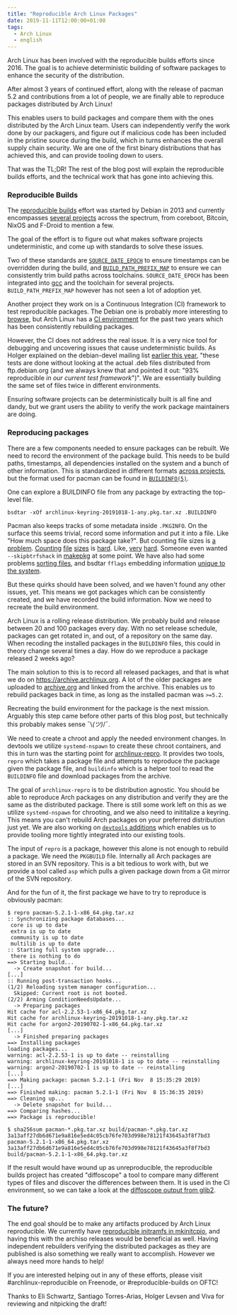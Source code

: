 ```yaml
---
title: "Reproducible Arch Linux Packages"
date: 2019-11-11T12:00:00+01:00
tags:
  - Arch Linux
  - english
---
```


Arch Linux has been involved with the reproducible builds efforts since 2016.
The goal is to achieve deterministic building of software packages to enhance
the security of the distribution.

After almost 3 years of continued effort, along with the release of pacman 5.2
and contributions from a lot of people, we are finally able to reproduce
packages distributed by Arch Linux!

This enables users to build packages and compare them with the ones distributed
by the Arch Linux team. Users can independently verify the work done by our
packagers, and figure out if malicious code has been included in the pristine
source during the build, which in turns enhances the overall supply chain security.
We are one of the first binary distributions that has achieved this, and can
provide tooling down to users.

That was the TL;DR! The rest of the blog post will explain the reproducible
builds efforts, and the technical work that has gone into achieving this.

### Reproducible Builds

The [reproducible builds](https://reproducible-builds.org/) effort was started
by Debian in 2013 and currently encompasses [several
projects](https://reproducible-builds.org/who/) across the spectrum, from
coreboot, Bitcoin, NixOS and F-Droid to mention a few.

The goal of the effort is to figure out what makes software projects
undeterministic, and come up with standards to solve these issues.

Two of these standards are
[`SOURCE_DATE_EPOCH`](https://reproducible-builds.org/specs/source-date-epoch/)
to ensure timestamps can be overridden during the build, and
[`BUILD_PATH_PREFIX_MAP`](https://reproducible-builds.org/specs/build-path-prefix-map/)
to ensure we can consistently trim build paths across toolchains.
`SOURCE_DATE_EPOCH` has been integrated into
[gcc](https://gcc.gnu.org/onlinedocs/cpp/Environment-Variables.html) and the
toolchain for several projects.  `BUILD_PATH_PREFIX_MAP` however has not seen a
lot of adoption yet.

Another project they work on is a Continuous Integration (CI) framework to test 
reproducible packages. The Debian one is probably more interesting to 
[browse](https://tests.reproducible-builds.org/debian/reproducible.html), but 
Arch Linux has a [CI 
environment](https://tests.reproducible-builds.org/archlinux/archlinux.html) for 
the past two years which has been consistently rebuilding packages.

However, the CI does not address the real issue. It is a very nice tool for 
debugging and uncovering issues that cause undeterministic builds. As Holger 
explained on the debian-devel mailing list [earlier this 
year](https://lists.debian.org/debian-devel/2019/03/msg00017.html), "these tests 
are done without looking at the actual .deb files distributed from 
ftp.debian.org (and we always knew that and pointed it out: "93% reproducible 
_in our current test framework_")". We are essentially building the same set of 
files twice in different environments.

Ensuring software projects can be deterministically built is all fine and dandy,
but we grant users the ability to verify the work package maintainers are doing.


### Reproducing packages

There are a few components needed to ensure packages can be rebuilt. We need to
record the environment of the package build. This needs to be build paths,
timestamps, all dependencies installed on the system and a bunch of other
information. This is standardized in different formats [across
projects](https://reproducible-builds.org/docs/recording/), but the format used
for pacman can be found in [`BUILDINFO(5)`](https://www.archlinux.org/pacman/BUILDINFO.5.html).

One can explore a BUILDINFO file from any package by extracting the top-level
file.
```shell
bsdtar -xOf archlinux-keyring-20191018-1-any.pkg.tar.xz .BUILDINFO
```

Pacman also keeps tracks of some metadata inside `.PKGINFO`. On the surface this
seems trivial, record some information and put it into a file. Like "How much
space does this package take?". But counting file sizes is [a
problem](https://bugs.archlinux.org/task/61717).
[Counting](https://git.archlinux.org/pacman.git/commit/?id=b264fb9e9ddcc31dc8782390309421965e507383)
[file](https://git.archlinux.org/pacman.git/commit/?id=7f258619c6c0e9f441aacbabfc1a2f5980c5cb9b)
[sizes](https://git.archlinux.org/pacman.git/commit/?id=3f1ea8b62f46a915c94a5b46e21ad39ea2628f65)
is
[hard](https://git.archlinux.org/pacman.git/commit/?id=241d6b884a3a6c883b6c61a3b175d17e7d317fc5).
Like,
[very](https://git.archlinux.org/pacman.git/commit/?id=f26cb61cb6a16c8ce85f33e6090763aced0118c3)
[hard](https://git.archlinux.org/pacman.git/commit/?id=0272fca993718460bf7ecb7fdc3ca7dad1c7e6cd).
Someone even wanted `--skipbtrfshack` in
[makepkg](https://bugs.archlinux.org/task/32228) at some point. We have also had
some problems [sorting
files](https://git.archlinux.org/pacman.git/commit/?id=b5191ea140386dd9b73e4509ffa9a6d347c1b5fa),
and bsdtar `fflags` embedding information [unique to the
system](https://git.archlinux.org/pacman.git/commit/?id=a897599fa54813ea2a225271eacd9fb6e1a6762e). 

But these quirks should have been solved, and we haven't found any other issues,
yet. This means we got packages which can be consistently created, and we have
recorded the build information. Now we need to recreate the build environment.

Arch Linux is a rolling release distribution. We probably build and release
between 20 and 100 packages every day. With no set release schedule, packages
can get rotated in, and out, of a repository on the same day. When recoding the
installed packages in the `BUILDINFO` files, this could in theory change several
times a day. How do we reproduce a package released 2 weeks ago?

The main solution to this is to record all released packages, and that is what
we do on https://archive.archlinux.org. A lot of the older packages are uploaded
to
[archive.org](https://archive.org/search.php?query=creator%3A%22Arch+Linux%22)
and linked from the archive. This enables us to rebuild packages back in time,
as long as the installed pacman was `>=5.2`.

Recreating the build environment for the package is the next mission. Arguably
this step came before other parts of this blog post, but technically this
probably makes sense ¯\\_(ツ)_/¯. 

We need to create a chroot and apply the needed environment changes. In devtools
we utilize `systemd-nspawn` to create these chroot containers, and this in turn
was the starting point for
[archlinux-repro](https://github.com/archlinux/archlinux-repro). It provides two
tools, `repro` which takes a package file and attempts to reproduce the package
given the package file, and `buildinfo` which is a helper tool to read the
`BUILDINFO` file and download packages from the archive.

The goal of `archlinux-repro` is to be distribution agnostic. You should be able
to reproduce Arch packages on any distribution and verify they are the same as
the distributed package. There is still some work left on this as we utilize
`systemd-nspawn` for chrooting, and we also need to inititalize a keyring. This
means you can't rebuild Arch packages on your preferred distribution just yet.
We are also working on [`devtools`
additions](https://github.com/eli-schwartz/devtools/blob/reproducible/makerepropkg.in)
which enables us to provide tooling more tightly integrated into our existing
tools.

The input of `repro` is a package, however this alone is not enough to rebuild a
package. We need the `PKGBUILD` file. Internally all Arch packages are stored in
an SVN repository. This is a bit tedious to work with, but we provide a tool
called `asp` which pulls a given package down from a Git mirror of the SVN
repository.


And for the fun of it, the first package we have to try to reproduce is
obviously pacman:

```
$ repro pacman-5.2.1-1-x86_64.pkg.tar.xz 
:: Synchronizing package databases...
 core is up to date
 extra is up to date
 community is up to date
 multilib is up to date
:: Starting full system upgrade...
 there is nothing to do
==> Starting build...
  -> Create snapshot for build...
[...]
:: Running post-transaction hooks...
(1/2) Reloading system manager configuration...
  Skipped: Current root is not booted.
(2/2) Arming ConditionNeedsUpdate...
  -> Preparing packages
Hit cache for acl-2.2.53-1-x86_64.pkg.tar.xz
Hit cache for archlinux-keyring-20191018-1-any.pkg.tar.xz
Hit cache for argon2-20190702-1-x86_64.pkg.tar.xz
[...]
  -> Finished preparing packages
==> Installing packages
loading packages...
warning: acl-2.2.53-1 is up to date -- reinstalling
warning: archlinux-keyring-20191018-1 is up to date -- reinstalling
warning: argon2-20190702-1 is up to date -- reinstalling
[...]
==> Making package: pacman 5.2.1-1 (Fri Nov  8 15:35:29 2019)
[...]
==> Finished making: pacman 5.2.1-1 (Fri Nov  8 15:36:35 2019)
==> Cleaning up...
  -> Delete snapshot for build...
==> Comparing hashes...
==> Package is reproducible!

$ sha256sum pacman-*.pkg.tar.xz build/pacman-*.pkg.tar.xz 
3a13aff27db6d671e9a816e5ed4c05cb76fe703d998e78121f43645a3f8f7bd3  
pacman-5.2.1-1-x86_64.pkg.tar.xz
3a13aff27db6d671e9a816e5ed4c05cb76fe703d998e78121f43645a3f8f7bd3
build/pacman-5.2.1-1-x86_64.pkg.tar.xz
```

If the result would have wound up as unreproducible, the reproducible builds
project has created "diffoscope" a tool to compare many different types of files
and discover the differences between them. It is used in the CI environment, so
we can take a look at the [diffoscope output from
glib2](https://tests.reproducible-builds.org/archlinux/core/glib2/glib2-2.62.2-1-x86_64.pkg.tar.xz.html).


### The future?

The end goal should be to make any artifacts produced by Arch Linux
reproducible. We currently have [reproducible initramfs in
mkinitcpio](https://github.com/archlinux/mkinitcpio/pull/1), and having this
with the archiso releases would be beneficial as well. Having independent
rebuilders verifying the distributed packages as they are published is also
something we really want to accomplish. However we always need more hands to
help!

If you are interested helping out in any of these efforts, please visit
\#archlinux-reproducible on Freenode, or \#reproducible-builds on OFTC!


Thanks to Eli Schwartz, Santiago Torres-Arias, Holger Levsen and Viva for
reviewing and nitpicking the draft!
